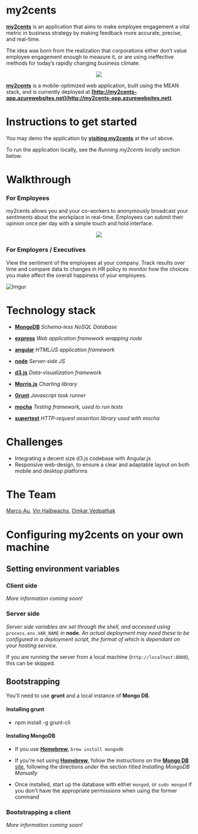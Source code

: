my2cents
============

**[my2cents](http://my2cents-app.azurewebsites.net)** is an application that aims to make employee engagement a vital metric in business strategy by making feedback more accurate, precise, and real-time.

The idea was born from the realization that corporations either don’t value employee engagement enough to measure it, or are using ineffective methods for today’s rapidly changing business climate.

<p align="center">
  <img src="http://i.imgur.com/4nde7PN.png"/>
</p>

**[my2cents](http://my2cents-app.azurewebsites.net)** is a mobile-optimized web application, built using the MEAN stack, and is currently deployed at **[http://my2cents-app.azurewebsites.net](http://my2cents-app.azurewebsites.net)**.


Instructions to get started
==============================

You may demo the application by  **[visiting my2cents](http://my2cents-app.azurewebsites.net)**  at the url above.

To run the application locally, see the *Running my2cents locally* section below.


Walkthrough
==================

### For Employees

my2cents allows you and your co-workers to anonymously broadcast your sentiments about the workplace in real-time. Employees can submit their opinion once per day with a simple touch and hold interface.

<p align="center">
  <img src="http://i.imgur.com/ulrAk1W.png"/>
</p>


### For Employers / Executives

View the sentiment of the employees at your company.  Track results over time and compare data to changes in HR policy to monitor how the choices you make affect the overall happiness of your employees.

![Imgur](http://i.imgur.com/L6XUqA6.png)


Technology stack
============


* **[MongoDB](http://neo4j.org)** *Schema-less NoSQL Database*

* **[express](http://expressjs.com)** *Web application framework wrapping node*

* **[angular](http://angularjs.org)** *HTML/JS application framework*

* **[node](http://nodejs.org)** *Server-side JS*

* **[d3.js](http://d3js.org)** *Data-visualization framework*

* **[Morris.js](http://morrisjs.github.io/morris.js/index.html)** *Charting library* 

* **[Grunt](http://gruntjs.com/)** *Javascript task runner*

* **[mocha](http://visionmedia.github.io/mocha/)** *Testing framework, used to run tests*

* **[supertest](https://www.npmjs.org/package/supertest)** *HTTP-request assertion library used with mocha* 


Challenges
==================

* Integrating a decent size d3.js codebase with Angular.js
* Responsive web-design, to ensure a clear and adaptable layout on both mobile and desktop platforms


The Team
==================

[Marco Au](https://github.com/marcoau), [Vin Halbwachs](https://github.com/vhalbhwachs), [Omkar Vedpathak](https://github.com/omkarv)


Configuring **my2cents** on your own machine
==================

## Setting environment variables

### Client side

*More information coming soon!*

### Server side

*Server side variables are set through the shell, and accessed using* `process.env.VAR_NAME` *in* **node**. *An actual deployment may need these to be configured in a deployment script, the format of which is dependant on your hosting service.*

 If you are running the server from a local machine (`http://localhost:8000`), this can be skipped.


## Bootstrapping

You'll need to use **grunt** and a local instance of **Mongo DB**.

#### Installing **grunt**

* npm install -g grunt-cli

#### Installing **MongoDB**

* If you use **[Homebrew](http://brew.sh/)**, `brew install mongodb`

* If you're not using **[Homebrew](http://brew.sh/)**, follow the instructions on the [**Mongo DB** site](http://docs.mongodb.org/manual/tutorial/install-mongodb-on-os-x/), following the directions under the section titled *Installing MongoDB Manually*

* Once installed, start up the database with either `mongod`, or `sudo mongod` if you don't have the appropriate permissions when using the former command

### Bootstrapping a client

*More information coming soon!*
